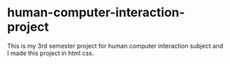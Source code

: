 # human-computer-interaction-project
This is my 3rd semester project for human computer interaction subject and I made this project in html css.
